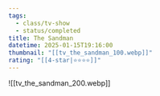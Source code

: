 ```yaml
---
tags:
  - class/tv-show
  - status/completed
title: The Sandman
datetime: 2025-01-15T19:16:00
thumbnail: "[[tv_the_sandman_100.webp]]"
rating: "[[4-star|⭐️⭐️⭐️⭐️]]"
---
```

![[tv_the_sandman_200.webp]]